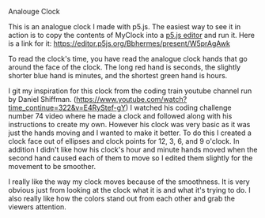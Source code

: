 Analouge Clock

This is an analogue clock I made with p5.js. The easiest way to see it in action is to copy the contents of MyClock into a [p5.js editor](http://editor.p5js.org) and run it. Here is a link for it: https://editor.p5js.org/Bbhermes/present/W5prAgAwk

To read the clock's time, you have read the analogue clock hands that go around the face of the clock. The long red hand is seconds, the slightly shorter blue hand is minutes, and the shortest green hand is hours.

I git my inspiration for this clock from the coding train youtube channel run by Daniel Shiffman. (https://www.youtube.com/watch?time_continue=322&v=E4RyStef-gY) I watched his coding challenge number 74 video where he made a clock and followed along with his instructions to create my own. However his clock was very basic as it was just the hands moving and I wanted to make it better. To do this I created a clock face out of ellipses and clock points for 12, 3, 6, and 9 o'clock. In addition I didn't like how his clock's hour and minute hands moved when the second hand caused each of them to move so I edited them slightly for the movement to be smoother.

I really like the way my clock moves because of the smoothness. It is very obvious just from looking at the clock what it is and what it's trying to do. I also really like how the colors stand out from each other and grab the viewers attention.
